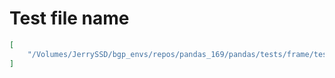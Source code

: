 # Test file name

```json
[
    "/Volumes/JerrySSD/bgp_envs/repos/pandas_169/pandas/tests/frame/test_quantile.py"
]
```
